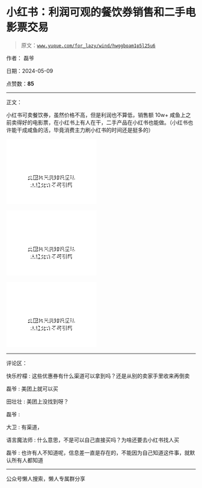 # 小红书：利润可观的餐饮券销售和二手电影票交易

> 原文：[`www.yuque.com/for_lazy/wind/hwggboam1p5l25u6`](https://www.yuque.com/for_lazy/wind/hwggboam1p5l25u6)

作者： 磊爷

日期：2024-05-09

点赞数：**85**

* * *

正文：

小红书可卖餐饮券，虽然价格不高，但是利润也不算低，销售额 10w+
咸鱼上之前卖得好的电影票，在小红书上有人在干，二手产品在小红书也能做。（小红书也许能干成咸鱼的活，毕竟消费主力刷小红书的时间还是挺多的）

![](img/a8b8fb8e8374f8fc82a14d669ee031c5.png)

![](img/7aa77cbae175de9077cf7af103a096c2.png)

![](img/97bfe67f5609752db34e01f6fc3be904.png)

* * *

评论区：

快乐柠檬 : 这些优惠券有什么渠道可以拿到吗？还是从别的卖家手里收来再倒卖

磊爷 : 美团上就可以买

田壮壮 : 美团上没找到呀？

磊爷 :

大卫 : 有渠道，

语言魔法师 : 什么意思，不是可以自己直接买吗？为啥还要去小红书找人买

磊爷 : 也许有人不知道呢，信息差一直是存在的，不能因为自己知道这件事，就默认所有人都知道

* * *

公众号懒人搜索，懒人专属群分享